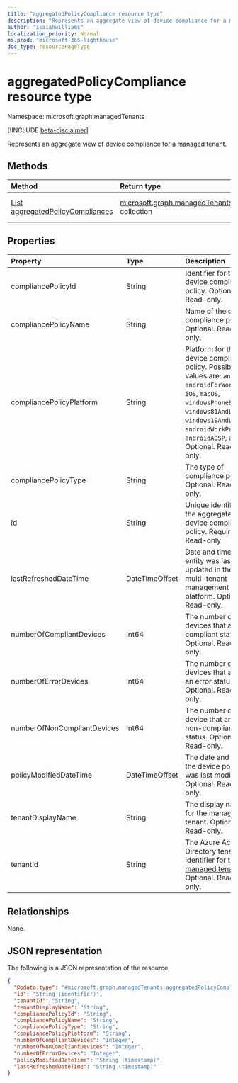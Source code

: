 ```yaml
---
title: "aggregatedPolicyCompliance resource type"
description: "Represents an aggregate view of device compliance for a managed tenant."
author: "isaiahwilliams"
localization_priority: Normal
ms.prod: "microsoft-365-lighthouse"
doc_type: resourcePageType
---
```


# aggregatedPolicyCompliance resource type

Namespace: microsoft.graph.managedTenants

[!INCLUDE [beta-disclaimer](../../includes/beta-disclaimer.md)]

Represents an aggregate view of device compliance for a managed tenant.

## Methods
|Method|Return type|Description|
|:---|:---|:---|
|[List aggregatedPolicyCompliances](../api/managedtenants-managedtenant-list-aggregatedpolicycompliances.md)|[microsoft.graph.managedTenants.aggregatedPolicyCompliance](../resources/managedtenants-aggregatedpolicycompliance.md) collection|Get a list of the [aggregatedPolicyCompliance](../resources/managedtenants-aggregatedpolicycompliance.md) objects and their properties.|

## Properties
|Property|Type|Description|
|:---|:---|:---|
|compliancePolicyId|String|Identifier for the device compliance policy. Optional. Read-only.|
|compliancePolicyName|String|Name of the device compliance policy. Optional. Read-only.|
|compliancePolicyPlatform|String|Platform for the device compliance policy. Possible values are: `android`, `androidForWork`, `iOS`, `macOS`, `windowsPhone81`, `windows81AndLater`, `windows10AndLater`, `androidWorkProfile`, `androidAOSP`, `all`. Optional. Read-only.|
|compliancePolicyType|String|The type of compliance policy. Optional. Read-only.|
|id|String|Unique identifier for the aggregate device compliance policy. Required. Read-only|
|lastRefreshedDateTime|DateTimeOffset|Date and time the entity was last updated in the multi-tenant management platform. Optional. Read-only.|
|numberOfCompliantDevices|Int64|The number of devices that are in a compliant status. Optional. Read-only.|
|numberOfErrorDevices|Int64|The number of devices that are in an error status. Optional. Read-only.|
|numberOfNonCompliantDevices|Int64|The number of device that are in a non-compliant status. Optional. Read-only.|
|policyModifiedDateTime|DateTimeOffset|The date and time the device policy was last modified. Optional. Read-only.|
|tenantDisplayName|String|The display name for the managed tenant. Optional. Read-only.|
|tenantId|String|The Azure Active Directory tenant identifier for the [managed tenant](../resources/managedtenants-tenant.md). Optional. Read-only.|

## Relationships
None.

## JSON representation
The following is a JSON representation of the resource.
<!-- {
  "blockType": "resource",
  "keyProperty": "id",
  "@odata.type": "microsoft.graph.managedTenants.aggregatedPolicyCompliance",
  "baseType": "microsoft.graph.entity",
  "openType": true
}
-->
``` json
{
  "@odata.type": "#microsoft.graph.managedTenants.aggregatedPolicyCompliance",
  "id": "String (identifier)",
  "tenantId": "String",
  "tenantDisplayName": "String",
  "compliancePolicyId": "String",
  "compliancePolicyName": "String",
  "compliancePolicyType": "String",
  "compliancePolicyPlatform": "String",
  "numberOfCompliantDevices": "Integer",
  "numberOfNonCompliantDevices": "Integer",
  "numberOfErrorDevices": "Integer",
  "policyModifiedDateTime": "String (timestamp)",
  "lastRefreshedDateTime": "String (timestamp)"
}
```
